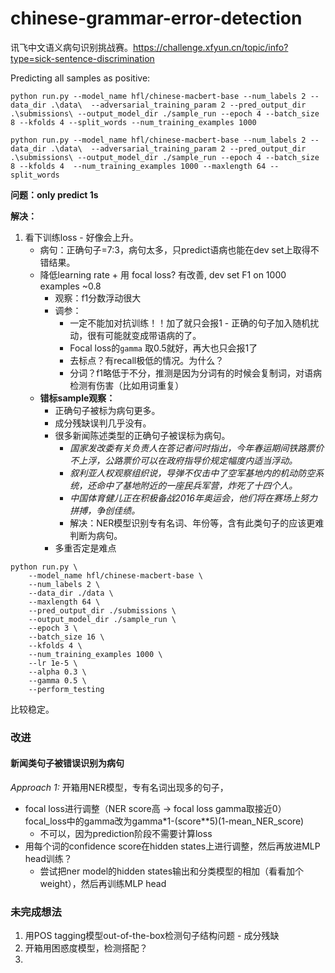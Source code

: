 # chinese-grammar-error-detection
讯飞中文语义病句识别挑战赛。https://challenge.xfyun.cn/topic/info?type=sick-sentence-discrimination

Predicting all samples as positive:

```
python run.py --model_name hfl/chinese-macbert-base --num_labels 2 --data_dir .\data\  --adversarial_training_param 2 --pred_output_dir .\submissions\ --output_model_dir ./sample_run --epoch 4 --batch_size 8 --kfolds 4 --split_words --num_training_examples 1000
```

```
python run.py --model_name hfl/chinese-macbert-base --num_labels 2 --data_dir .\data\  --adversarial_training_param 2 --pred_output_dir .\submissions\ --output_model_dir ./sample_run --epoch 4 --batch_size 8 --kfolds 4  --num_training_examples 1000 --maxlength 64 --split_words 
```

**问题：only predict 1s**

**解决：**
1. 看下训练loss - 好像会上升。
    - 病句：正确句子=7:3，病句太多，只predict语病也能在dev set上取得不错结果。
    - 降低learning rate + 用 focal loss? 有改善, dev set F1 on 1000 examples ~0.8
      - 观察：f1分数浮动很大
      - 调参：
        - 一定不能加对抗训练！！加了就只会报1 - 正确的句子加入随机扰动，很有可能就变成带语病的了。
        - Focal loss的`gamma` 取0.5就好，再大也只会报1了
        - 去标点？有recall极低的情况。为什么？
        - 分词？f1略低于不分，推测是因为分词有的时候会复制词，对语病检测有伤害（比如用词重复）
    - **错标sample观察：**
      - 正确句子被标为病句更多。
      - 成分残缺误判几乎没有。
      - 很多新闻陈述类型的正确句子被误标为病句。
        - *国家发改委有关负责人在答记者问时指出，今年春运期间铁路票价不上浮，公路票价可以在政府指导价规定幅度内适当浮动。*
        - *叙利亚人权观察组织说，导弹不仅击中了空军基地内的机动防空系统，还命中了基地附近的一座民兵军营，炸死了十四个人。*
        - *中国体育健儿正在积极备战2016年奥运会，他们将在赛场上努力拼搏，争创佳绩。*
        - 解决：NER模型识别专有名词、年份等，含有此类句子的应该更难判断为病句。
      - 多重否定是难点
```
python run.py \
    --model_name hfl/chinese-macbert-base \
    --num_labels 2 \
    --data_dir ./data \
    --maxlength 64 \
    --pred_output_dir ./submissions \
    --output_model_dir ./sample_run \
    --epoch 3 \
    --batch_size 16 \
    --kfolds 4 \
    --num_training_examples 1000 \
    --lr 1e-5 \
    --alpha 0.3 \
    --gamma 0.5 \
    --perform_testing 
```
比较稳定。


### 改进
#### 新闻类句子被错误识别为病句
*Approach 1:* 开箱用NER模型，专有名词出现多的句子，
- focal loss进行调整（NER score高 -> focal loss gamma取接近0） focal_loss中的gamma改为gamma*1-(score**5)(1-mean_NER_score)
  - 不可以，因为prediction阶段不需要计算loss
- 用每个词的confidence score在hidden states上进行调整，然后再放进MLP head训练？
  - 尝试把ner model的hidden states输出和分类模型的相加（看看加个weight），然后再训练MLP head



### 未完成想法
1. 用POS tagging模型out-of-the-box检测句子结构问题 - 成分残缺
2. 开箱用困惑度模型，检测搭配？
3. 